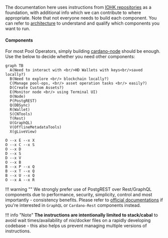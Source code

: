 The documentation here uses instructions from [IOHK repositories](https://github.com/input-output-hk) as a foundation, with additional info which we can contribute to where appropriate. Note that not everyone needs to build each component. You can refer to [architecture](https://docs.cardano.org/explore-cardano/cardano-architecture) to understand and qualify which components you want to run.

#### Components

For most Pool Operators, simply building [cardano-node](Build/node-cli.md) should be enough. Use the below to decide whether you need other components:

``` mermaid
graph TB
  A(Need to interact with <br/>HD Wallets with keys<br/>saved locally?)
  B(Need to explore <br/> blockchain locally?)
  C(Manage pool-ops, <br/> asset operation tasks <br/> easily?)
  D(Create Custom Assets?)
  E(Monitor node <br/> using Terminal UI)
  O(Node)
  P(PostgREST)
  Q(DBSync)
  R(Wallet)
  S(CNTools)
  T(Rest)
  U(GraphQL)
  V(OfflineMetadataTools)
  X(gLiveView)

O --x E --x X
O --x C --x S
O --x D
D --x S
D --x V
O --x B
B --x P --x Q
B --x T --x Q
B --x U --x Q
O --x A --x R
```

!!! warning ""
    We strongly prefer use of PostgREST over Rest/GraphQL components due to performance, security, simplicity, control and most importantly - consistency benefits. Please refer to [official documentations](https://docs.cardano.org) if you're interested in `GraphQL` or `Cardano-Rest` components instead.

!!! info "Note"
    **The instructions are intentionally limited to stack/cabal** to avoid wait times/availability of nix/docker files on a rapidly developing codebase - this also helps us prevent managing multiple versions of instructions.

